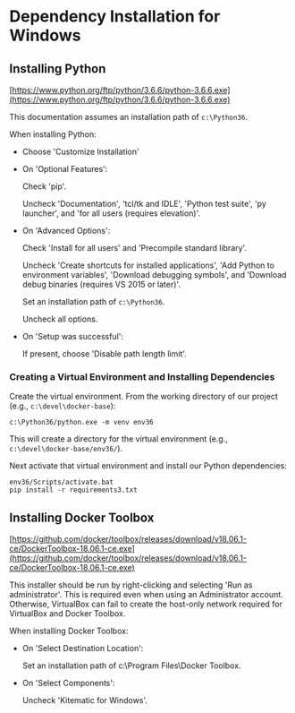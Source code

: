 # Dependency Installation for Windows

## Installing Python

[https://www.python.org/ftp/python/3.6.6/python-3.6.6.exe](https://www.python.org/ftp/python/3.6.6/python-3.6.6.exe)

This documentation assumes an installation path of `c:\Python36`.

When installing Python:

- Choose 'Customize Installation'
- On 'Optional Features':

  Check 'pip'.

  Uncheck 'Documentation', 'tcl/tk and IDLE', 'Python test suite', 'py launcher', and 'for all users (requires elevation)'.

- On 'Advanced Options':

  Check 'Install for all users' and 'Precompile standard library'.

  Uncheck 'Create shortcuts for installed applications', 'Add Python to environment variables', 'Download debugging symbols', and 'Download debug binaries (requires VS 2015 or later)'.

  Set an installation path of `c:\Python36`.

  Uncheck all options.

- On 'Setup was successful':

  If present, choose 'Disable path length limit'.

### Creating a Virtual Environment and Installing Dependencies

Create the virtual environment. From the working directory of our project (e.g., `c:\devel\docker-base`):

~~~
c:\Python36/python.exe -m venv env36
~~~

This will create a directory for the virtual environment (e.g., `c:\devel\docker-base/env36/`).

Next activate that virtual environment and install our Python dependencies:

~~~
env36/Scripts/activate.bat
pip install -r requirements3.txt
~~~

## Installing Docker Toolbox

[https://github.com/docker/toolbox/releases/download/v18.06.1-ce/DockerToolbox-18.06.1-ce.exe](https://github.com/docker/toolbox/releases/download/v18.06.1-ce/DockerToolbox-18.06.1-ce.exe)

This installer should be run by right-clicking and selecting 'Run as administrator'.
This is required even when using an Administrator account.
Otherwise, VirtualBox can fail to create the host-only network required for VirtualBox and Docker Toolbox.

When installing Docker Toolbox:

- On 'Select Destination Location':

  Set an installation path of c:\Program Files\Docker Toolbox.

- On 'Select Components':

  Uncheck 'Kitematic for Windows'.

